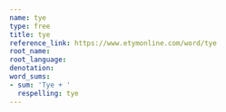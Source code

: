 ```yaml
---
name: tye
type: free
title: tye
reference_link: https://www.etymonline.com/word/tye
root_name: 
root_language: 
denotation: 
word_sums:
- sum: 'Tye + '
  respelling: tye
---
```

